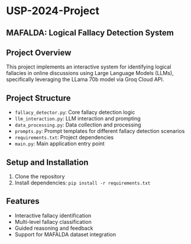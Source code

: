 # USP-2024-Project
## MAFALDA: Logical Fallacy Detection System

## Project Overview
This project implements an interactive system for identifying logical fallacies in online discussions using Large Language Models (LLMs), specifically leveraging the LLama 70b model via Groq Cloud API.

## Project Structure
- `fallacy_detector.py`: Core fallacy detection logic
- `llm_interaction.py`: LLM interaction and prompting
- `data_processing.py`: Data collection and processing
- `prompts.py`: Prompt templates for different fallacy detection scenarios
- `requirements.txt`: Project dependencies
- `main.py`: Main application entry point

## Setup and Installation
1. Clone the repository
2. Install dependencies: `pip install -r requirements.txt`

## Features
- Interactive fallacy identification
- Multi-level fallacy classification
- Guided reasoning and feedback
- Support for MAFALDA dataset integration
